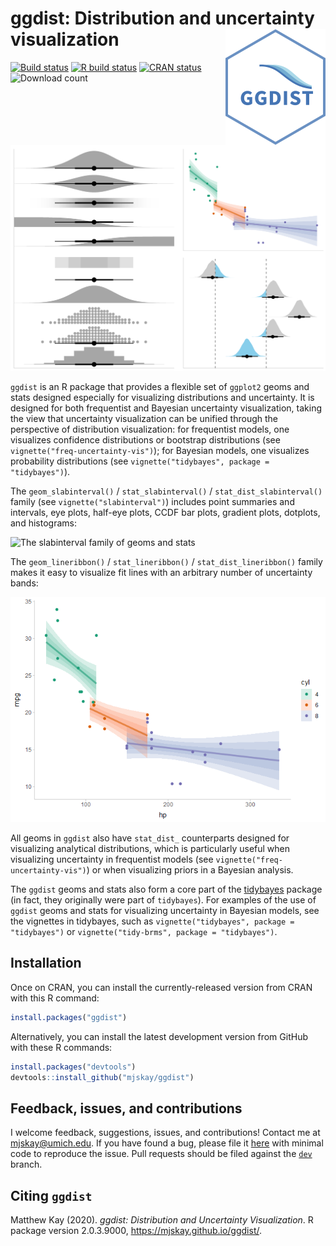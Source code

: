 
# ggdist: Distribution and uncertainty visualization <img id="tidybayes_logo" src="man/figures/logo.svg" align="right" />

[![Build
status](https://travis-ci.org/mjskay/ggdist.png?branch=master)](https://travis-ci.org/mjskay/ggdist)
[![R build
status](https://github.com/mjskay/ggdist/workflows/R-CMD-check/badge.svg)](https://github.com/mjskay/ggdist/actions)
[![CRAN
status](http://www.r-pkg.org/badges/version/ggdist)](https://cran.r-project.org/package=ggdist)
![Download count](https://cranlogs.r-pkg.org/badges/last-month/ggdist)
<!--[![Coverage status](https://codecov.io/gh/mjskay/ggdist/branch/master/graph/badge.svg)](https://codecov.io/github/mjskay/ggdist?branch=master)-->
<!--[![DOI](https://zenodo.org/badge/33396684.svg)](https://zenodo.org/badge/latestdoi/33396684)-->

![Preview of ggdist plots](man/figures/preview.png)

`ggdist` is an R package that provides a flexible set of `ggplot2` geoms
and stats designed especially for visualizing distributions and
uncertainty. It is designed for both frequentist and Bayesian
uncertainty visualization, taking the view that uncertainty
visualization can be unified through the perspective of distribution
visualization: for frequentist models, one visualizes confidence
distributions or bootstrap distributions (see
`vignette("freq-uncertainty-vis")`); for Bayesian models, one visualizes
probability distributions (see `vignette("tidybayes", package =
"tidybayes")`).

The `geom_slabinterval()` / `stat_slabinterval()` /
`stat_dist_slabinterval()` family (see `vignette("slabinterval")`)
includes point summaries and intervals, eye plots, half-eye plots, CCDF
bar plots, gradient plots, dotplots, and histograms:

![The slabinterval family of geoms and
stats](man/figures/slabinterval_family.png)

The `geom_lineribbon()` / `stat_lineribbon()` / `stat_dist_lineribbon()`
family makes it easy to visualize fit lines with an arbitrary number of
uncertainty bands:

![](man/figures/README/lineribbon-1.png)<!-- -->

All geoms in `ggdist` also have `stat_dist_` counterparts designed for
visualizing analytical distributions, which is particularly useful when
visualizing uncertainty in frequentist models (see
`vignette("freq-uncertainty-vis")`) or when visualizing priors in a
Bayesian analysis.

The `ggdist` geoms and stats also form a core part of the
[tidybayes](http://mjskay.github.io/tidybayes/) package (in fact, they
originally were part of `tidybayes`). For examples of the use of
`ggdist` geoms and stats for visualizing uncertainty in Bayesian models,
see the vignettes in tidybayes, such as `vignette("tidybayes", package =
"tidybayes")` or `vignette("tidy-brms", package = "tidybayes")`.

## Installation

Once on CRAN, you can install the currently-released version from CRAN
with this R command:

``` r
install.packages("ggdist")
```

Alternatively, you can install the latest development version from
GitHub with these R commands:

``` r
install.packages("devtools")
devtools::install_github("mjskay/ggdist")
```

## Feedback, issues, and contributions

I welcome feedback, suggestions, issues, and contributions\! Contact me
at <mjskay@umich.edu>. If you have found a bug, please file it
[here](https://github.com/mjskay/ggdist/issues/new) with minimal code to
reproduce the issue. Pull requests should be filed against the
[`dev`](https://github.com/mjskay/ggdist/tree/dev) branch.

## Citing `ggdist`

Matthew Kay (2020). *ggdist: Distribution and Uncertainty
Visualization*. R package version 2.0.3.9000,
<https://mjskay.github.io/ggdist/>.
<!-- DOI: [10.5281/zenodo.1308151](https://doi.org/10.5281/zenodo.1308151).-->

